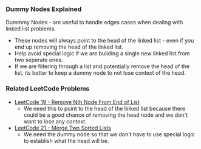 ### Dummy Nodes Explained

Dummmy Nodes - are useful to handle edges cases when dealing with linked list problems.

- These nodes will always point to the head of the linked list - even if you end up removing the head of the linked list.
- Help avoid special logic if we are building a single new linked list from two seperate ones.
- If we are filtering through a list and potentially remove the head of the list, its better to keep a dummy node to not lose context of the head.


### Related LeetCode Problems
- [LeetCode 19 - Remove Nth Node From End of List](https://leetcode.com/problems/remove-nth-node-from-end-of-list/)
    - We need this to point to the head of the linked list because there could be a good chance of removing the head node and we don't want to lose any context.
- [LeetCode 21 - Merge Two Sorted Lists](https://website-name.com)
    - We need the dummy node so that we don't have to use special logic to establish what the head will be.
